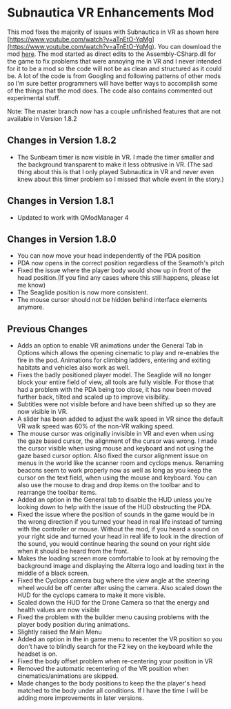 # Subnautica VR Enhancements Mod
This mod fixes the majority of issues with Subnautica in VR as shown here [https://www.youtube.com/watch?v=aTnEtO-YqMg](https://www.youtube.com/watch?v=aTnEtO-YqMg). You can download the mod [here](https://www.nexusmods.com/subnautica/mods/173?tab=description). The mod started as direct edits to the Assembly-CSharp.dll for the game to fix problems that were annoying me in VR and I never intended for it to be a mod so the code will not be as clean and structured as it could be. A lot of the code is from Googling and following patterns of other mods so I'm sure better programmers will have better ways to accomplish some of the things that the mod does. The code also contains commented out experimental stuff.

Note: The master branch now has a couple unfinished features that are not available in Version 1.8.2

## Changes in Version 1.8.2
- The Sunbeam timer is now visible in VR. I made the timer smaller and the background transparent to make it less obtrusive in VR.
(The sad thing about this is that I only played Subnautica in VR and never even knew about this timer problem so I missed that whole event in the story.)
## Changes in Version 1.8.1
- Updated to work with QModManager 4
## Changes in Version 1.8.0
- You can now move your head independently of the PDA position
- PDA now opens in the correct position regardless of the Seamoth's pitch
- Fixed the issue where the player body would show up in front of the head position.(If you find any cases where this still happens, please let me know)
- The Seaglide position is now more consistent.
- The mouse cursor should not be hidden behind interface elements anymore.

## Previous Changes
- Adds an option to enable VR animations under the General Tab in Options which allows the opening cinematic to play and re-enables the fire in the pod. Animations for climbing ladders, entering and exiting habitats and vehicles also work as well.
- Fixes the badly positioned player model. The Seaglide will no longer block your entire field of view, all tools are fully visible. For those that had a problem with the PDA being too close, it has now been moved further back, tilted and scaled up to improve visibility.
- Subtitles were not visible before and have been shifted up so they are now visible in VR.
- A slider has been added to adjust the walk speed in VR since the default VR walk speed was 60% of the non-VR walking speed.
- The mouse cursor was originally invisible in VR and even when using the gaze based cursor, the alignment of the cursor was wrong. I made the cursor visible when using mouse and keyboard and not using the gaze based cursor option. Also fixed the cursor alignment issue on menus in the world like the scanner room and cyclops menus. Renaming beacons seem to work properly now as well as long as you keep the cursor on the text field, when using the mouse and keyboard. You can also use the mouse to drag and drop items on the toolbar and to rearrange the toolbar items.
- Added an option in the General tab to disable the HUD unless you're looking down to help with the issue of the HUD obstructing the PDA.
- Fixed the issue where the position of sounds in the game would be in the wrong direction if you turned your head in real life instead of turning with the controller or mouse. Without the mod, if you heard a sound on your right side and turned your head in real life to look in the direction of the sound, you would continue hearing the sound on your right side when it should be heard from the front.
- Makes the loading screen more comfortable to look at by removing the background image and displaying the Alterra logo and loading text in the middle of a black screen.
- Fixed the Cyclops camera bug where the view angle at the steering wheel would be off center after using the camera. Also scaled down the HUD for the cyclops camera to make it more visible.
- Scaled down the HUD for the Drone Camera so that the energy and health values are now visible
- Fixed the problem with the builder menu causing problems with the player body position during animations.
- Slightly raised the Main Menu
- Added an option in the in game menu to recenter the VR position so you don't have to blindly search for the F2 key on the keyboard while the headset is on.
- Fixed the body offset problem when re-centering your position in VR
- Removed the automatic recentering of the VR position when cinematics/animations are skipped.
- Made changes to the body positions to keep the the player's head matched to the body under all conditions.
If I have the time I will be adding more improvements in later versions.
